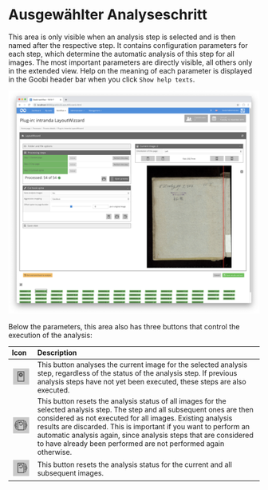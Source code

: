 # Ausgewählter Analyseschritt

This area is only visible when an analysis step is selected and is then named after the respective step. It contains configuration parameters for each step, which determine the automatic analysis of this step for all images. The most important parameters are directly visible, all others only in the extended view. Help on the meaning of each parameter is displayed in the Goobi header bar when you click `Show help texts`.

![Selected analysis step with settings](../../../../.gitbook/assets/intranda_step_crop_08.png)

Below the parameters, this area also has three buttons that control the execution of the analysis:

| Icon | Description |
| :--- | :--- |
| ![](../../../../.gitbook/assets/intranda_step_crop_34.png)  | This button analyses the current image for the selected analysis step, regardless of the status of the analysis step. If previous analysis steps have not yet been executed, these steps are also executed. |
| ![](../../../../.gitbook/assets/intranda_step_crop_35.png)  | This button resets the analysis status of all images for the selected analysis step. The step and all subsequent ones are then considered as not executed for all images. Existing analysis results are discarded. This is important if you want to perform an automatic analysis again, since analysis steps that are considered to have already been performed are not performed again otherwise. |
| ![](../../../../.gitbook/assets/intranda_step_crop_36.png)  | This button resets the analysis status for the current and all subsequent images. |
